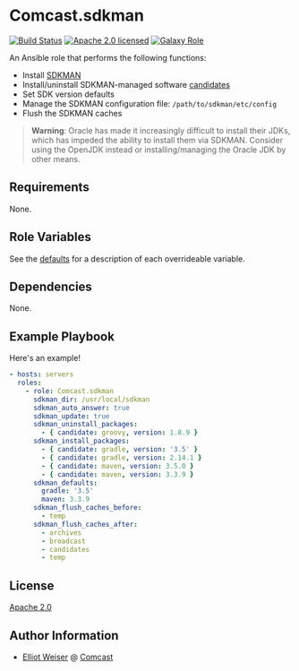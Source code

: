 Comcast.sdkman
==============

[![Build Status][travis-badge]][travis-link]
[![Apache 2.0 licensed][license-badge]][license-link]
[![Galaxy Role][role-badge]][galaxy-link]

An Ansible role that performs the following functions:
* Install [SDKMAN](http://sdkman.io/)
* Install/uninstall SDKMAN-managed software [candidates](http://sdkman.io/sdks.html)
* Set SDK version defaults
* Manage the SDKMAN configuration file: `/path/to/sdkman/etc/config`
* Flush the SDKMAN caches

> **Warning**: Oracle has made it increasingly difficult to install their JDKs,
> which has impeded the ability to install them via SDKMAN. Consider using the
> OpenJDK instead or installing/managing the Oracle JDK by other means.

Requirements
------------

None.

Role Variables
--------------

See the [defaults](defaults/main.yml) for a description of each overrideable
variable.

Dependencies
------------

None.

Example Playbook
----------------

Here's an example!

```yaml
- hosts: servers
  roles:
    - role: Comcast.sdkman
      sdkman_dir: /usr/local/sdkman
      sdkman_auto_answer: true
      sdkman_update: true
      sdkman_uninstall_packages:
        - { candidate: groovy, version: 1.8.9 }
      sdkman_install_packages:
        - { candidate: gradle, version: '3.5' }
        - { candidate: gradle, version: 2.14.1 }
        - { candidate: maven, version: 3.5.0 }
        - { candidate: maven, version: 3.3.9 }
      sdkman_defaults:
        gradle: '3.5'
        maven: 3.3.9
      sdkman_flush_caches_before:
        - temp
      sdkman_flush_caches_after:
        - archives
        - broadcast
        - candidates
        - temp
```

License
-------

[Apache 2.0](License)

Author Information
------------------

* [Elliot Weiser](https://github.com/elliotweiser) @ [Comcast](https://github.com/Comcast)

[galaxy-link]: https://galaxy.ansible.com/Comcast/sdkman/
[license-badge]: https://img.shields.io/badge/license-Apache%202.0-blue.svg
[license-link]: https://raw.githubusercontent.com/Comcast/ansible-sdkman/master/LICENSE
[role-badge]: https://img.shields.io/ansible/role/17404.svg
[travis-badge]: https://api.travis-ci.org/Comcast/ansible-sdkman.svg?branch=master
[travis-link]: https://travis-ci.org/Comcast/ansible-sdkman
